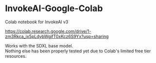 # InvokeAI-Google-Colab
Colab notebook for InvokeAI v3

https://colab.research.google.com/drive/1-zm3Rkca_ix5pLdybWgjfT0xKcz6S9Yx?usp=sharing

Works with the SDXL base model.   
Nothing else has been properly tested yet due to Colab's limited free tier resources.  


